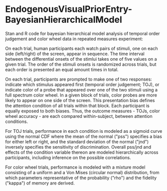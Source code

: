 # EndogenousVisualPriorEntry-BayesianHierarchicalModel
Stan and R code for bayesian hierarchical model analysis of temporal order judgement and color wheel data in repeated measures experiment:

On each trial, human participants each watch pairs of stimuli, one on each side (left/right) of the screen, appear in sequence. The time interval between the differential onsets of the stimlui takes one of five values on a given trial. The order of the stimuli onsets is randomized across trials, but each order is presented an equal amount times in total. 

On each trial, participants are prompted to make one of two responses: indicate which stimulus appeared first (temporal order judgement; TOJ), or indicate color of a probe that appeared over one of the two stimuli using a full spectrum color wheel. In a given block of trials, color probes are more likely to appear on one side of the screen. This presentation bias defines the attention condition of all trials within that block. Each participant is equally exposed to both biases. Thus, the outcome measures - TOJs, color wheel accuracy - are each compared within-subject, between attention conditions. 

For TOJ trials, performance in each condition is modeled as a sigmoid curve using the normal CDF where the mean of the normal ("pss") specifies a bias for either left or right, and the standard deviation of the normal ("jnd") inversely specifies the sensitivity of discrimination. Overall pss/jnd and effects of the condition variable thereon are modeled hierarchically across participants, including inference on the possible correlations.

For color wheel trials, performance is modeled with a mixture model consisting of a uniform and a Von Mises (circular normal) distribution, from which parameters representative of the probability ("rho") and the fidelity ("kappa") of memory are derived. 
